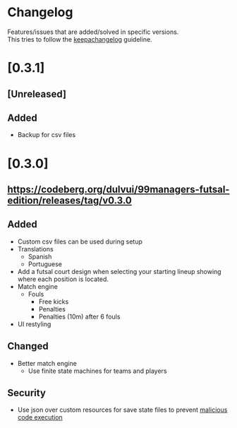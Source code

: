 <!--
SPDX-FileCopyrightText: 2023 Simon Dalvai <info@simondalvai.org>

SPDX-License-Identifier: CC0-1.0
-->

# Changelog
Features/issues that are added/solved in specific versions.  
This tries to follow the [keepachangelog](https://keepachangelog.com/en/1.1.0/) guideline.

# [0.3.1]
## [Unreleased]

## Added
- Backup for csv files

# [0.3.0]
## https://codeberg.org/dulvui/99managers-futsal-edition/releases/tag/v0.3.0

## Added
- Custom csv files can be used during setup
- Translations
    - Spanish
    - Portuguese
- Add a futsal court design when selecting your starting lineup showing where each position is located.
- Match engine
    - Fouls
        - Free kicks
        - Penalties
        - Penalties (10m) after 6 fouls
- UI restyling

## Changed
- Better match engine
    - Use finite state machines for teams and players

## Security
- Use json over custom resources for save state files to prevent [malicious code execution](https://github.com/godotengine/godot-proposals/issues/4925)
